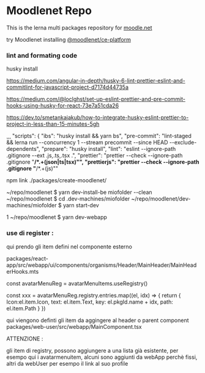 # Moodlenet Repo

This is the lerna multi packages repository for [moodle.net](https://moodle.net)

try Moodlenet installing [@moodlenet/ce-platform](https://www.npmjs.com/package/@moodlenet/ce-platform)

### lint and formating code

husky install

https://medium.com/angular-in-depth/husky-6-lint-prettier-eslint-and-commitlint-for-javascript-project-d7174d44735a

https://medium.com/@loclghst/set-up-eslint-prettier-and-pre-commit-hooks-using-husky-for-react-73e7a51cda26

https://dev.to/smetankajakub/how-to-integrate-husky-eslint-prettier-to-project-in-less-than-15-minutes-5gh

¸¸¸ "scripts": { "ibs": "husky install && yarn bs", "pre-commit": "lint-staged && lerna run --concurrency 1 --stream precommit --since HEAD --exclude-dependents", "prepare": "husky install", "lint": "eslint --ignore-path .gitignore --ext .js,.ts,.tsx .", "prettier": "prettier --check --ignore-path .gitignore \"**/\*.+(json|ts|tsx)\"", "prettierjs": "prettier --check --ignore-path .gitignore \"**/\*.+(js)\""


npm link ./packages/create-moodlenet/


~/repo/moodlenet $ yarn dev-install-be miofolder --clean
~/repo/moodlenet $ cd .dev-machines/miofolder
~/repo/moodlenet/dev-machines/miofolder $ yarn start-dev

1
~/repo/moodlenet $ yarn dev-webapp



### use di register : 

qui prendo gli item defini nel componente esterno 

packages/react-app/src/webapp/ui/components/organisms/Header/MainHeader/MainHeaderHooks.mts

  const avatarMenuReg = avatarMenuItems.useRegistry()

  const xxx = avatarMenuReg.registry.entries.map<HeaderMenuItem>((el, idx) => {
    return {
      Icon:el.item.Icon,
      text: el.item.Text,
      key: el.pkgId.name + idx,
      path: el.item.Path
    }
  })

qui viengono definti gli item da aggingere al header o parent component
  packages/web-user/src/webapp/MainComponent.tsx

ATTENZIONE :

gli item di registry, possono aggiungere a una lista già esistente, per esempo qui i avatarmenuitem,
alcuni sono aggiunti da webApp perchè fissi, altri da webUser per esempo il link al suo profile 


